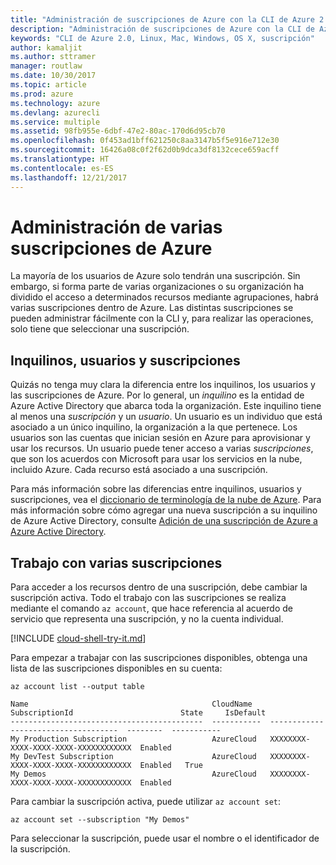 ```yaml
---
title: "Administración de suscripciones de Azure con la CLI de Azure 2.0"
description: "Administración de suscripciones de Azure con la CLI de Azure 2.0 en Linux, Mac o Windows."
keywords: "CLI de Azure 2.0, Linux, Mac, Windows, OS X, suscripción"
author: kamaljit
ms.author: sttramer
manager: routlaw
ms.date: 10/30/2017
ms.topic: article
ms.prod: azure
ms.technology: azure
ms.devlang: azurecli
ms.service: multiple
ms.assetid: 98fb955e-6dbf-47e2-80ac-170d6d95cb70
ms.openlocfilehash: 0f453ad1bff621250c8aa3147b5f5e916e712e30
ms.sourcegitcommit: 16426a08c0f2f62d0b9dca3df8132cece659acff
ms.translationtype: HT
ms.contentlocale: es-ES
ms.lasthandoff: 12/21/2017
---
```

# <a name="manage-multiple-azure-subscriptions"></a>Administración de varias suscripciones de Azure

La mayoría de los usuarios de Azure solo tendrán una suscripción. Sin embargo, si forma parte de varias organizaciones o su organización ha dividido el acceso a determinados recursos mediante agrupaciones, habrá varias suscripciones dentro de Azure. Las distintas suscripciones se pueden administrar fácilmente con la CLI y, para realizar las operaciones, solo tiene que seleccionar una suscripción.

## <a name="tenants-users-and-subscriptions"></a>Inquilinos, usuarios y suscripciones

Quizás no tenga muy clara la diferencia entre los inquilinos, los usuarios y las suscripciones de Azure. Por lo general, un _inquilino_ es la entidad de Azure Active Directory que abarca toda la organización. Este inquilino tiene al menos una _suscripción_ y un _usuario_. Un usuario es un individuo que está asociado a un único inquilino, la organización a la que pertenece. Los usuarios son las cuentas que inician sesión en Azure para aprovisionar y usar los recursos. Un usuario puede tener acceso a varias _suscripciones_, que son los acuerdos con Microsoft para usar los servicios en la nube, incluido Azure. Cada recurso está asociado a una suscripción.

Para más información sobre las diferencias entre inquilinos, usuarios y suscripciones, vea el [diccionario de terminología de la nube de Azure](/azure/azure-glossary-cloud-terminology).
Para más información sobre cómo agregar una nueva suscripción a su inquilino de Azure Active Directory, consulte [Adición de una suscripción de Azure a Azure Active Directory](/azure/active-directory/active-directory-how-subscriptions-associated-directory).

## <a name="working-with-multiple-subscriptions"></a>Trabajo con varias suscripciones

Para acceder a los recursos dentro de una suscripción, debe cambiar la suscripción activa. Todo el trabajo con las suscripciones se realiza mediante el comando `az account`, que hace referencia al acuerdo de servicio que representa una suscripción, y no la cuenta individual.

[!INCLUDE [cloud-shell-try-it.md](includes/cloud-shell-try-it.md)]

Para empezar a trabajar con las suscripciones disponibles, obtenga una lista de las suscripciones disponibles en su cuenta:

```azurecli-interactive
az account list --output table
```

```Output
Name                                         CloudName    SubscriptionId                        State     IsDefault
-------------------------------------------  -----------  ------------------------------------  --------  -----------
My Production Subscription                   AzureCloud   XXXXXXXX-XXXX-XXXX-XXXX-XXXXXXXXXXXX  Enabled
My DevTest Subscription                      AzureCloud   XXXXXXXX-XXXX-XXXX-XXXX-XXXXXXXXXXXX  Enabled   True
My Demos                                     AzureCloud   XXXXXXXX-XXXX-XXXX-XXXX-XXXXXXXXXXXX  Enabled
```

Para cambiar la suscripción activa, puede utilizar `az account set`:

```azurecli-interactive
az account set --subscription "My Demos"
```

Para seleccionar la suscripción, puede usar el nombre o el identificador de la suscripción.
